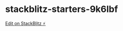 # stackblitz-starters-9k6lbf

[Edit on StackBlitz ⚡️](https://stackblitz.com/edit/stackblitz-starters-9k6lbf)